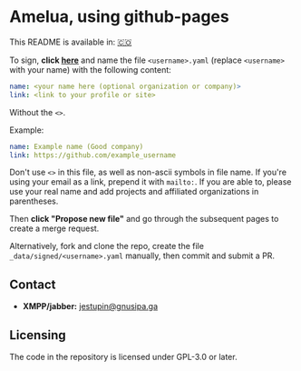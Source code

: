 # Amelua, using github-pages

This README is available in:
[🇨🇴](README_es_ES.md)

To sign, **click [here](https://github.com/amelua/amelua.github.io/new/main/_data/signed)** and name the file `<username>.yaml` (replace `<username>` with your name) with the following content:

```yaml
name: <your name here (optional organization or company)>
link: <link to your profile or site>
```

Without the `<>`.

Example:
```yaml
name: Example name (Good company)
link: https://github.com/example_username
```

Don't use `<>` in this file, as well as non-ascii symbols in file name. If you're using your email as a link, prepend it with `mailto:`. If you are able to, please use your real name and add projects and affiliated organizations in parentheses.

Then **click "Propose new file"** and go through the subsequent pages to create a merge request.

Alternatively, fork and clone the repo, create the file `_data/signed/<username>.yaml` manually, then commit and submit a PR.

## Contact

- **XMPP/jabber:** [jestupin@gnusipa.ga](xmpp:jestupin@gnusipa.ga)

## Licensing
The code in the repository is licensed under GPL-3.0 or later.
